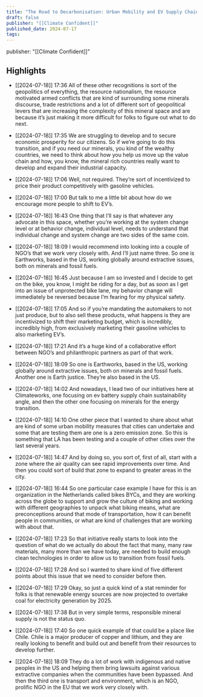 ```yaml
---
title: "The Road to Decarbonisation: Urban Mobility and EV Supply Chains with Lina Fedirko"
draft: false
publisher: "[[Climate Confident]]"
published_date: 2024-07-17
tags:
---
```

publisher: "[[Climate Confident]]"


## Highlights
* [[2024-07-18]] 17:36  All of these other recognitions is sort of the geopolitics of everything, the resource nationalism, the resource motivated armed conflicts that are kind of surrounding some minerals discourse, trade restrictions and a lot of different sort of geopolitical levers that are increasing the complexity of this mineral space and are because it’s just making it more difficult for folks to figure out what to do next.

* [[2024-07-18]] 17:35  We are struggling to develop and to secure economic prosperity for our citizens. So if we’re going to do this transition, and if you need our minerals, you kind of the wealthy countries, we need to think about how you help us move up the value chain and how, you know, the mineral rich countries really want to develop and expand their industrial capacity.

* [[2024-07-18]] 17:06  Well, not required. They’re sort of incentivized to price their product competitively with gasoline vehicles.

* [[2024-07-18]] 17:00  But talk to me a little bit about how do we encourage more people to shift to EV’s.

* [[2024-07-18]] 16:43  One thing that I’ll say is that whatever any advocate in this space, whether you’re working at the system change level or at behavior change, individual level, needs to understand that individual change and system change are two sides of the same coin.

* [[2024-07-18]] 18:09  I would recommend into looking into a couple of NGO’s that we work very closely with. And I’ll just name three. So one is Earthworks, based in the US, working globally around extractive issues, both on minerals and fossil fuels.

* [[2024-07-18]] 16:45  Just because I am so invested and I decide to get on the bike, you know, I might be riding for a day, but as soon as I get into an issue of unprotected bike lane, my behavior change will immediately be reversed because I’m fearing for my physical safety.

* [[2024-07-18]] 17:05  And so if you’re mandating the automakers to not just produce, but to also sell these products, what happens is they are incentivized to shift their marketing budget, which is incredibly, incredibly high, from exclusively marketing their gasoline vehicles to also marketing EV’s.

* [[2024-07-18]] 17:21  And it’s a huge kind of a collaborative effort between NGO’s and philanthropic partners as part of that work.

* [[2024-07-18]] 18:09  So one is Earthworks, based in the US, working globally around extractive issues, both on minerals and fossil fuels. Another one is Earth justice. They’re also based in the US.

* [[2024-07-18]] 14:02  And nowadays, I lead two of our initiatives here at Climateworks, one focusing on ev battery supply chain sustainability angle, and then the other one focusing on minerals for the energy transition.

* [[2024-07-18]] 14:10  One other piece that I wanted to share about what are kind of some urban mobility measures that cities can undertake and some that are testing them are one is a zero emission zone. So this is something that LA has been testing and a couple of other cities over the last several years.

* [[2024-07-18]] 14:47  And by doing so, you sort of, first of all, start with a zone where the air quality can see rapid improvements over time. And then you could sort of build that zone to expand to greater areas in the city.

* [[2024-07-18]] 16:44  So one particular case example I have for this is an organization in the Netherlands called bikes BYCs, and they are working across the globe to support and grow the culture of biking and working with different geographies to unpack what biking means, what are preconceptions around that mode of transportation, how it can benefit people in communities, or what are kind of challenges that are working with about that.

* [[2024-07-18]] 17:23  So that initiative really starts to look into the question of what do we actually do about the fact that many, many raw materials, many more than we have today, are needed to build enough clean technologies in order to allow us to transition from fossil fuels.

* [[2024-07-18]] 17:28  And so I wanted to share kind of five different points about this issue that we need to consider before then.

* [[2024-07-18]] 17:29  Okay, so just a quick kind of a stat reminder for folks is that renewable energy sources are now projected to overtake coal for electricity generation by 2025.

* [[2024-07-18]] 17:38  But in very simple terms, responsible mineral supply is not the status quo.

* [[2024-07-18]] 17:40  So one quick example of that could be a place like Chile. Chile is a major producer of copper and lithium, and they are really looking to benefit and build out and benefit from their resources to develop further.

* [[2024-07-18]] 18:09  They do a lot of work with indigenous and native peoples in the US and helping them bring lawsuits against various extractive companies when the communities have been bypassed. And then the third one is transport and environment, which is an NGO, prolific NGO in the EU that we work very closely with.

